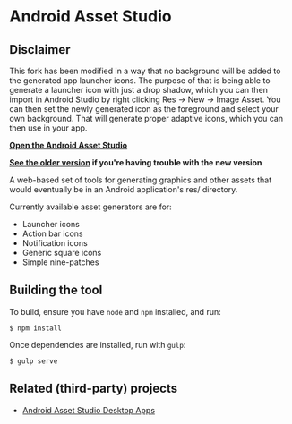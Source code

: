 Android Asset Studio
====================

## Disclaimer
This fork has been modified in a way that no background will be added to the generated app launcher icons. The purpose of that is being able to generate a launcher icon with just a drop shadow, which you can then import in Android Studio by right clicking Res -> New -> Image Asset. You can then set the newly generated icon as the foreground and select your own background. That will generate proper adaptive icons, which you can then use in your app.

**[Open the Android Asset Studio](https://tibbi.github.io/AndroidAssetStudio/)**

**[See the older version](https://tibbi.github.io/AndroidAssetStudio/older-version/) if you're having trouble with the new version**

A web-based set of tools for generating graphics and other assets that would eventually be in an Android application's res/ directory.

Currently available asset generators are for:

- Launcher icons
- Action bar icons
- Notification icons
- Generic square icons
- Simple nine-patches

## Building the tool

To build, ensure you have `node` and `npm` installed, and run:

    $ npm install

Once dependencies are installed, run with `gulp`:

    $ gulp serve

## Related (third-party) projects

- [Android Asset Studio Desktop Apps](https://androidassetstudio.codeplex.com/)
